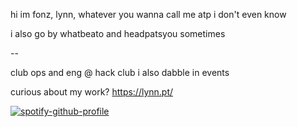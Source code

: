 hi im fonz, lynn, whatever you wanna call me atp i don't even know

i also go by whatbeato and headpatsyou sometimes

--

club ops and eng @ hack club
i also dabble in events

curious about my work? https://lynn.pt/


[![spotify-github-profile](https://spotify-github-profile.kittinanx.com/api/view?uid=31tgqnjiyuikkqohhsih2p2npyf4&cover_image=true&theme=default&show_offline=true&background_color=121212&interchange=false)](https://github.com/kittinan/spotify-github-profile)
